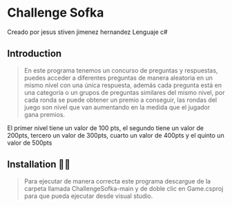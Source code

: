 # Challenge Sofka 
Creado por jesus stiven jimenez hernandez 
Lenguaje c#

## Introduction

> En este programa tenemos un concurso de preguntas y respuestas, puedes acceder a diferentes preguntas de manera aleatoria en un mismo nivel con una única respuesta, además cada pregunta está en una categoría o un grupos de
preguntas similares del mismo nivel, por cada ronda se puede obtener un premio a conseguir,
las rondas del juego son nivel que van aumentando en la medida que el jugador gana premios.

El primer nivel tiene un valor de 100 pts,
el segundo tiene un valor de 200pts,
tercero un valor de 300pts,
cuarto un valor de 400pts
y el quinto un valor de 500pts


## Installation :mechanic:

> Para ejecutar de manera correcta este programa descargue de la carpeta llamada ChallengeSofka-main y de doble clic en Game.csproj para que pueda ejecutar desde visual studio.
